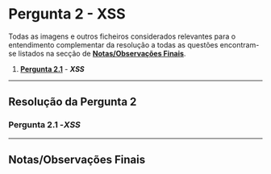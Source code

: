 # Pergunta 2 - XSS

Todas as imagens e outros ficheiros considerados relevantes para o entendimento complementar da resolução a todas as questões encontram-se listados na secção de [**Notas/Observações Finais**](#notasobservações-finais).

1. [**Pergunta  2.1**](#) - ***XSS***

---

## Resolução da Pergunta 2

### Pergunta 2.1 -*XSS*

---

## Notas/Observações Finais

